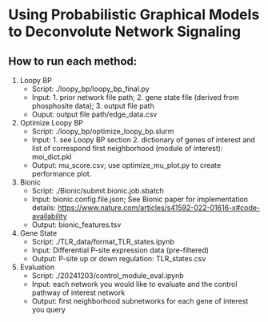 # Using Probabilistic Graphical Models to Deconvolute Network Signaling

## How to run each method:

1. Loopy BP
   - Script: ./loopy_bp/loopy_bp_final.py
   - Input: 1. prior network file path; 2. gene state file (derived from phosphosite data); 3. output file path
   - Ouput: output file path/edge_data.csv
2. Optimize Loopy BP
   - Script: ./loopy_bp/optimize_loopy_bp.slurm
   - Input: 1. see Loopy BP section 2. dictionary of genes of interest and list of correspond first neighborhood (module of interest): moi_dict.pkl
   - Output: mu_score.csv; use optimize_mu_plot.py to create performance plot.
2. Bionic
   - Script: ./Bionic/submit.bionic.job.sbatch
   - Input: bionic.config.file.json; See Bionic paper for implementation details: https://www.nature.com/articles/s41592-022-01616-x#code-availability
   - Output: bionic_features.tsv
3. Gene State
   - Script: ./TLR_data/format_TLR_states.ipynb
   - Input: Differential P-site expression data (pre-filtered)
   - Output: P-site up or down regulation: TLR_states.csv
4. Evaluation
   - Script: ./20241203/control_module_eval.ipynb
   - Input: each network you would like to evaluate and the control pathway of interest network
   - Output: first neighborhood subnetworks for each gene of interest you query
